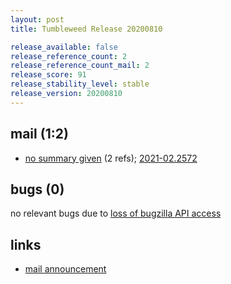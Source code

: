 ```yaml
---
layout: post
title: Tumbleweed Release 20200810

release_available: false
release_reference_count: 2
release_reference_count_mail: 2
release_score: 91
release_stability_level: stable
release_version: 20200810
---
```


## mail (1:2)

- [no summary given](https://github.com/boombatower/tumbleweed-review/issues/10) (2 refs); [2021-02.2572](https://github.com/boombatower/tumbleweed-review/issues/10)

## bugs (0)

<!--more-->

no relevant bugs due to [loss of bugzilla API access](https://bugzilla.opensuse.org/show_bug.cgi?id=1157722)



## links

- [mail announcement](https://github.com/boombatower/tumbleweed-review/issues/10)
